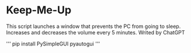 # Keep-Me-Up
This script launches a window that prevents the PC from going to sleep. Increases and decreases the volume every 5 minutes. Writed by ChatGPT


'''
pip install PySimpleGUI pyautogui
'''
